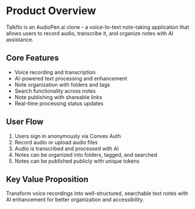 # Product Overview

Talkflo is an AudioPen.ai clone - a voice-to-text note-taking application that allows users to record audio, transcribe it, and organize notes with AI assistance.

## Core Features
- Voice recording and transcription
- AI-powered text processing and enhancement
- Note organization with folders and tags
- Search functionality across notes
- Note publishing with shareable links
- Real-time processing status updates

## User Flow
1. Users sign in anonymously via Convex Auth
2. Record audio or upload audio files
3. Audio is transcribed and processed with AI
4. Notes can be organized into folders, tagged, and searched
5. Notes can be published publicly with unique tokens

## Key Value Proposition
Transform voice recordings into well-structured, searchable text notes with AI enhancement for better organization and accessibility.